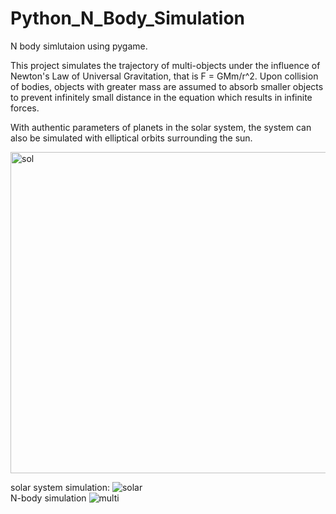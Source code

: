 # Python_N_Body_Simulation

N body simlutaion using pygame. 

This project simulates the trajectory of multi-objects under the influence of Newton's Law of Universal Gravitation, that is 
F = GMm/r^2. Upon collision of bodies, objects with greater mass are assumed to absorb smaller objects to prevent infinitely small distance in the equation which results in infinite forces.

With authentic parameters of planets in the solar system, the system can also be simulated with elliptical orbits surrounding the sun.

<img width="514" alt="sol" src="https://user-images.githubusercontent.com/71583394/159169215-d14ad689-2e69-414d-8162-1ff0af66d16b.png">

solar system simulation:
![solar](https://user-images.githubusercontent.com/71583394/159169316-c6f31411-dd10-4d77-b001-050a60e42ba6.gif)
<br>
N-body simulation
![multi](https://user-images.githubusercontent.com/71583394/159169342-c4712772-7b8a-43db-8970-53ef1e0032ca.gif)
